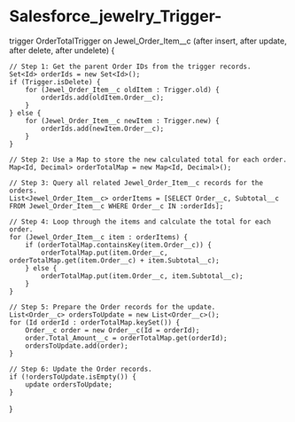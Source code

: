 # Salesforce_jewelry_Trigger-

trigger OrderTotalTrigger on Jewel_Order_Item__c (after insert, after update, after delete, after undelete) {
    
    // Step 1: Get the parent Order IDs from the trigger records.
    Set<Id> orderIds = new Set<Id>();
    if (Trigger.isDelete) {
        for (Jewel_Order_Item__c oldItem : Trigger.old) {
            orderIds.add(oldItem.Order__c);
        }
    } else {
        for (Jewel_Order_Item__c newItem : Trigger.new) {
            orderIds.add(newItem.Order__c);
        }
    }
    
    // Step 2: Use a Map to store the new calculated total for each order.
    Map<Id, Decimal> orderTotalMap = new Map<Id, Decimal>();
    
    // Step 3: Query all related Jewel_Order_Item__c records for the orders.
    List<Jewel_Order_Item__c> orderItems = [SELECT Order__c, Subtotal__c FROM Jewel_Order_Item__c WHERE Order__c IN :orderIds];
    
    // Step 4: Loop through the items and calculate the total for each order.
    for (Jewel_Order_Item__c item : orderItems) {
        if (orderTotalMap.containsKey(item.Order__c)) {
            orderTotalMap.put(item.Order__c, orderTotalMap.get(item.Order__c) + item.Subtotal__c);
        } else {
            orderTotalMap.put(item.Order__c, item.Subtotal__c);
        }
    }
    
    // Step 5: Prepare the Order records for the update.
    List<Order__c> ordersToUpdate = new List<Order__c>();
    for (Id orderId : orderTotalMap.keySet()) {
        Order__c order = new Order__c(Id = orderId);
        order.Total_Amount__c = orderTotalMap.get(orderId);
        ordersToUpdate.add(order);
    }
    
    // Step 6: Update the Order records.
    if (!ordersToUpdate.isEmpty()) {
        update ordersToUpdate;
    }
}
